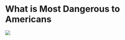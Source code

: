 <!--
id: 54437065012
link: http://tumblr.atmos.org/post/54437065012/what-is-most-dangerous-to-americans
slug: what-is-most-dangerous-to-americans
date: Tue Jul 02 2013 09:38:24 GMT-0700 (PDT)
publish: 2013-07-02
tags: 
title: What is Most Dangerous to Americans
-->


What is Most Dangerous to Americans
===================================

![](http://25.media.tumblr.com/0377966b34493bbac7ec445ea46a8810/tumblr_mpbi80YGBk1qz4sngo1_500.jpg)

